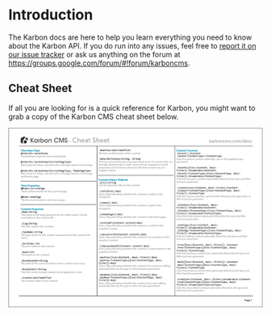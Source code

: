 # Introduction
The Karbon docs are here to help you learn everything you need to know about the Karbon API. If you do run into any issues, feel free to [report it on our issue tracker](https://bitbucket.org/theoutfieldnet/karbon-cms/issues) or ask us anything on the forum at <https://groups.google.com/forum/#!forum/karboncms>.

## Cheat Sheet

If all you are looking for is a quick reference for Karbon, you might want to grab a copy of the Karbon CMS cheat sheet below.

[![Cheat Sheet](api/01.png)](http://karboncms.com/media/cheatsheet.pdf)